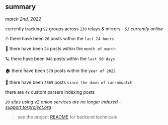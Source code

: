 
## summary
_march 2nd, 2022_

currently tracking `92` groups across `130` relays & mirrors - _`53` currently online_

⏲ there have been `20` posts within the `last 24 hours`

🦈 there have been `24` posts within the `month of march`

🪐 there have been `948` posts within the `last 90 days`

🏚 there have been `579` posts within the `year of 2022`

🦕 there have been `2865` posts `since the dawn of ransomwatch`

there are `48` custom parsers indexing posts

_`20` sites using v2 onion services are no longer indexed - [support.torproject.org](https://support.torproject.org/onionservices/v2-deprecation/)_

> see the project [README](https://github.com/thetanz/ransomwatch#ransomwatch--) for backend technicals
